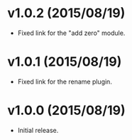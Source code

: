 # v1.0.2 (2015/08/19)

* Fixed link for the "add zero" module.

# v1.0.1 (2015/08/19)

* Fixed link for the rename plugin.

# v1.0.0 (2015/08/19)

* Initial release. 
